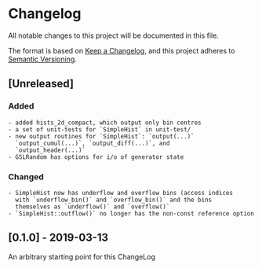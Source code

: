# Changelog
All notable changes to this project will be documented in this file.

The format is based on [Keep a Changelog](https://keepachangelog.com/en/1.0.0/),
and this project adheres to [Semantic Versioning](https://semver.org/spec/v2.0.0.html).

## [Unreleased]
### Added
    - added hists_2d_compact, which output only bin centres
    - a set of unit-tests for `SimpleHist` in unit-test/
    - new output routines for `SimpleHist`: `output(...)`
      `output_cumul(...)`, `output_diff(...)`, and
      `output_header(...)`
    - GSLRandom has options for i/o of generator state
    
    
### Changed
    - SimpleHist now has underflow and overflow bins (access indices
      with `underflow_bin()` and `overflow_bin()` and the bins
      themselves as `underflow()` and `overflow()`
    - `SimpleHist::outflow()` no longer has the non-const reference option


## [0.1.0] - 2019-03-13
   An arbitrary starting point for this ChangeLog
   

